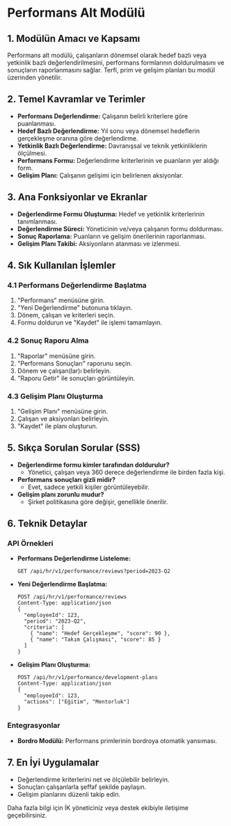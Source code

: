 # Performans Alt Modülü

## 1. Modülün Amacı ve Kapsamı
Performans alt modülü, çalışanların dönemsel olarak hedef bazlı veya yetkinlik bazlı değerlendirilmesini, performans formlarının doldurulmasını ve sonuçların raporlanmasını sağlar. Terfi, prim ve gelişim planları bu modül üzerinden yönetilir.

## 2. Temel Kavramlar ve Terimler
- **Performans Değerlendirme:** Çalışanın belirli kriterlere göre puanlanması.
- **Hedef Bazlı Değerlendirme:** Yıl sonu veya dönemsel hedeflerin gerçekleşme oranına göre değerlendirme.
- **Yetkinlik Bazlı Değerlendirme:** Davranışsal ve teknik yetkinliklerin ölçülmesi.
- **Performans Formu:** Değerlendirme kriterlerinin ve puanların yer aldığı form.
- **Gelişim Planı:** Çalışanın gelişimi için belirlenen aksiyonlar.

## 3. Ana Fonksiyonlar ve Ekranlar
- **Değerlendirme Formu Oluşturma:** Hedef ve yetkinlik kriterlerinin tanımlanması.
- **Değerlendirme Süreci:** Yöneticinin ve/veya çalışanın formu doldurması.
- **Sonuç Raporlama:** Puanların ve gelişim önerilerinin raporlanması.
- **Gelişim Planı Takibi:** Aksiyonların atanması ve izlenmesi.

## 4. Sık Kullanılan İşlemler
### 4.1 Performans Değerlendirme Başlatma
1. "Performans" menüsüne girin.
2. "Yeni Değerlendirme" butonuna tıklayın.
3. Dönem, çalışan ve kriterleri seçin.
4. Formu doldurun ve "Kaydet" ile işlemi tamamlayın.

### 4.2 Sonuç Raporu Alma
1. "Raporlar" menüsüne girin.
2. "Performans Sonuçları" raporunu seçin.
3. Dönem ve çalışan(lar)ı belirleyin.
4. "Raporu Getir" ile sonuçları görüntüleyin.

### 4.3 Gelişim Planı Oluşturma
1. "Gelişim Planı" menüsüne girin.
2. Çalışan ve aksiyonları belirleyin.
3. "Kaydet" ile planı oluşturun.

## 5. Sıkça Sorulan Sorular (SSS)
- **Değerlendirme formu kimler tarafından doldurulur?**
  - Yönetici, çalışan veya 360 derece değerlendirme ile birden fazla kişi.
- **Performans sonuçları gizli midir?**
  - Evet, sadece yetkili kişiler görüntüleyebilir.
- **Gelişim planı zorunlu mudur?**
  - Şirket politikasına göre değişir, genellikle önerilir.

## 6. Teknik Detaylar
### API Örnekleri
- **Performans Değerlendirme Listeleme:**
  ```http
  GET /api/hr/v1/performance/reviews?period=2023-Q2
  ```
- **Yeni Değerlendirme Başlatma:**
  ```http
  POST /api/hr/v1/performance/reviews
  Content-Type: application/json
  {
    "employeeId": 123,
    "period": "2023-Q2",
    "criteria": [
      { "name": "Hedef Gerçekleşme", "score": 90 },
      { "name": "Takım Çalışması", "score": 85 }
    ]
  }
  ```
- **Gelişim Planı Oluşturma:**
  ```http
  POST /api/hr/v1/performance/development-plans
  Content-Type: application/json
  {
    "employeeId": 123,
    "actions": ["Eğitim", "Mentorluk"]
  }
  ```

### Entegrasyonlar
- **Bordro Modülü:** Performans primlerinin bordroya otomatik yansıması.

## 7. En İyi Uygulamalar
- Değerlendirme kriterlerini net ve ölçülebilir belirleyin.
- Sonuçları çalışanlarla şeffaf şekilde paylaşın.
- Gelişim planlarını düzenli takip edin.

Daha fazla bilgi için İK yöneticiniz veya destek ekibiyle iletişime geçebilirsiniz. 